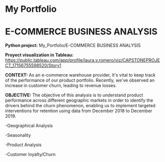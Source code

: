 # My Portfolio

# E-COMMERCE BUSINESS ANALYSIS

**Python project:** My_Portfolio/E-COMMERCE BUSINESS ANALYSIS

**Proyect visualization in Tableau:** https://public.tableau.com/app/profile/laura.v.romero/viz/CAPSTONEPROJECT_17156755598520/Story1

**CONTEXT:** As an e-commerce warehouse provider, it's vital to keep track of the performance of our product portfolio. Recently, we've observed an increase in customer churn, leading to revenue losses.

**OBJECTIVE:** The objective of this analysis is to understand product performance across different geographic markets in order to identify the drivers behind the churn phenomenon, enabling us to implement targeted interventions for retention using data from December 2018 to December 2019.

-Geographical Analysis

-Seasonality 

-Product Analysis

-Customer loyalty/Churn 

